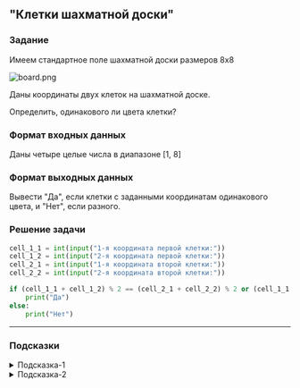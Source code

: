 ## "Клетки шахматной доски"

### Задание

Имеем стандартное поле шахматной доски размеров 8x8

![board.png](img/board.png)

Даны координаты двух клеток на шахматной доске.

Определить, одинакового ли цвета клетки?

### Формат входных данных

Даны четыре целые числа в диапазоне [1, 8]

### Формат выходных данных

Вывести "Да", если клетки с заданными координатам одинакового цвета, и "Нет", если разного.

### Решение задачи

```python
cell_1_1 = int(input("1-я координата первой клетки:"))
cell_1_2 = int(input("2-я координата первой клетки:"))
cell_2_1 = int(input("1-я координата второй клетки:"))
cell_2_2 = int(input("2-я координата второй клетки:"))

if (cell_1_1 + cell_1_2) % 2 == (cell_2_1 + cell_2_2) % 2 or (cell_1_1 + cell_1_2 + cell_2_1 + cell_2_2) % 2 == 0:
    print("Да")
else:
    print("Нет")
```

---

### Подсказки

<details>
<summary>Подсказка-1</summary>
Условие для проверки четности числа:

```python
n % 2 == 0
```

</details>

<details>
<summary>Подсказка-2</summary>
Сумма двух нечетных чисел, всегда четная.
</details>
